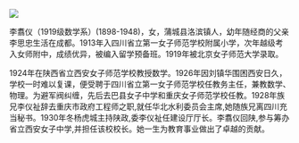 ![](https://s2.loli.net/2022/08/12/vDgsiHbqkaSuUzd.jpg)

李翥仪（1919级数学系）(1898-1948)，女，蒲城县洛滨镇人，幼年随经商的父亲李思忠生活在成都。1913年入四川省立第一女子师范学校附属小学，次年越级考入女师附中，成绩优异，被编入留学预备班。1919年被北京女子师范大学录取。

1924年在陕西省立西安女子师范学校教授数学。1926年因刘镇华围困西安日久，学校一时难以复课，便受聘于四川省立第一女子师范学校任教务主任，兼教数学、物理。为避军阀纠缠，先后去巴县女子中学和重庆女子师范学校任教。1928年族兄李仪祉辞去重庆市政府工程师之职,就任华北水利委员会主席,她随族兄离四川充当秘书。1930年冬杨虎城主持陕政,委李仪祉任建设厅厅长。李翥仪回陕,参与筹办省立西安女子中学,并担任该校校长。她一生为教育事业做出了卓越的贡献。